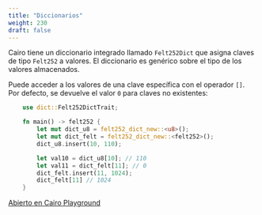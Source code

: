 ```yaml
---
title: "Diccionarios"
weight: 230
draft: false
---
```


Cairo tiene un diccionario integrado llamado `Felt252Dict` que asigna claves de tipo `Felt252` a valores. El diccionario es genérico sobre el tipo de los valores almacenados.  

Puede acceder a los valores de una clave específica con el operador `[]`.
Por defecto, se devuelve el valor `0` para claves no existentes:

```rust {.codebox}
    use dict::Felt252DictTrait;

    fn main() -> felt252 {
        let mut dict_u8 = felt252_dict_new::<u8>();
        let mut dict_felt = felt252_dict_new::<felt252>();
        dict_u8.insert(10, 110);

        let val10 = dict_u8[10]; // 110
        let val11 = dict_felt[11]; // 0
        dict_felt.insert(11, 1024);
        dict_felt[11] // 1024
    }
```

[Abierto en Cairo Playground](<https://cairovm.codes/?codeType=Cairo&code=%27use%20dSWFeltZDSTrait%3Bjjfn%20main%7B%7D%20-%3EQZ%20(bu8zu8XbqzqZX~yu8h0YUkjOUoyu8%5BU%5DP1UO11ogP0~yqh1Y024k~gxU24j)%27~jVVzoqZ_ynewW%3CydS_x%20%2F%2FQfeltp~leRo%20%3D%20k%7D%3Bj%5Cnh.insert%7B1gyq%5B11%5DbpmuRyZ252Y%2C%201X%3E%7BkW%3A%3AV%20%20U10SictRt%20Q%20qP%3BxOpval%01OPQRSUVWXYZbghjkopqxyz~_>)
